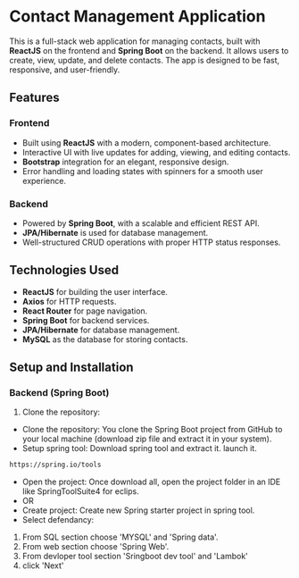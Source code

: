 # Contact Management Application

This is a full-stack web application for managing contacts, built with **ReactJS** on the frontend and **Spring Boot** on the backend. It allows users to create, view, update, and delete contacts. The app is designed to be fast, responsive, and user-friendly.

## Features

### Frontend
- Built using **ReactJS** with a modern, component-based architecture.
- Interactive UI with live updates for adding, viewing, and editing contacts.
- **Bootstrap** integration for an elegant, responsive design.
- Error handling and loading states with spinners for a smooth user experience.

### Backend
- Powered by **Spring Boot**, with a scalable and efficient REST API.
- **JPA/Hibernate** is used for database management.
- Well-structured CRUD operations with proper HTTP status responses.

## Technologies Used

- **ReactJS** for building the user interface.
- **Axios** for HTTP requests.
- **React Router** for page navigation.
- **Spring Boot** for backend services.
- **JPA/Hibernate** for database management.
- **MySQL** as the database for storing contacts.

## Setup and Installation

### Backend (Spring Boot)

1. Clone the repository:
- Clone the repository: You clone the Spring Boot project from GitHub to your local machine (download zip file and extract it in your system).
- Setup spring tool: Download spring tool and extract it. launch it.
  
```bash
https://spring.io/tools
```
- Open the project: Once download all, open the project folder in an IDE like SpringToolSuite4 for eclips.  
- OR
- Create project: Create new Spring starter project in spring tool.
- Select defendancy:
 1. From SQL section choose 'MYSQL' and 'Spring data'.
 2. From web section choose 'Spring Web'.
 3. From devloper tool section 'Sringboot dev tool' and 'Lambok'
 4. click 'Next'
